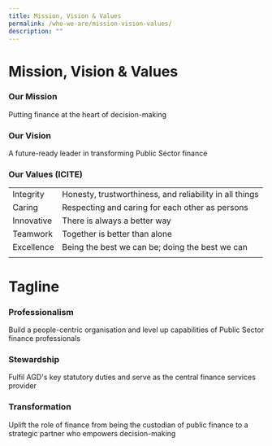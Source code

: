 ```yaml
---
title: Mission, Vision & Values
permalink: /who-we-are/mission-vision-values/
description: ""
---
```

Mission, Vision & Values
========================

### Our Mission

Putting finance at the heart of decision-making

### Our Vision

A future-ready leader in transforming Public Sector finance

### Our Values (ICITE)



|||
| -------- | -------- |
| Integrity| Honesty, trustworthiness, and reliability in all things|
| Caring| Respecting and caring for each other as persons|
| Innovative|There is always a better way|
| Teamwork| Together is better than alone|
| Excellence| Being the best we can be; doing the best we can|
|  |  |

Tagline
=======

### Professionalism

Build a people-centric organisation and level up capabilities of Public Sector finance professionals

### Stewardship

Fulfil AGD's key statutory duties and serve as the central finance services provider

### Transformation

Uplift the role of finance from being the custodian of public finance to a strategic partner who empowers decision-making